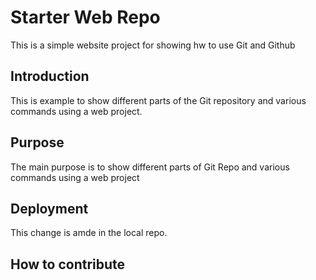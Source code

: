 # Starter Web Repo
This is a simple website project for showing hw to use Git and Github
## Introduction
This is example to show different parts of the Git repository and various commands using a web project.


## Purpose
The main purpose is to 
show different parts of Git Repo and various commands using a web project

## Deployment
This change is amde in the local repo.
## How to contribute
